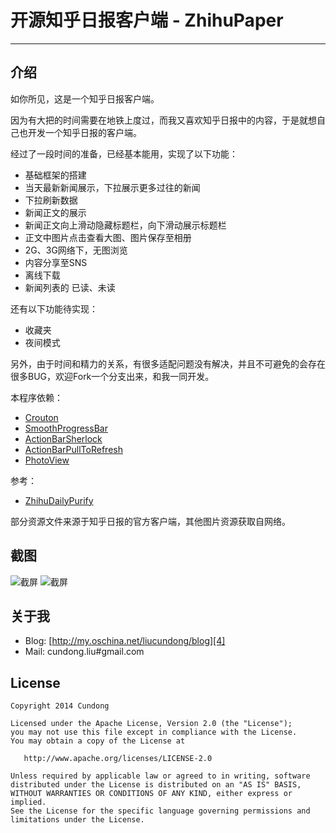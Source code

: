 # 开源知乎日报客户端 - ZhihuPaper

------

## 介绍

如你所见，这是一个知乎日报客户端。

因为有大把的时间需要在地铁上度过，而我又喜欢知乎日报中的内容，于是就想自己也开发一个知乎日报的客户端。

经过了一段时间的准备，已经基本能用，实现了以下功能：

* 基础框架的搭建
* 当天最新新闻展示，下拉展示更多过往的新闻
* 下拉刷新数据
* 新闻正文的展示
* 新闻正文向上滑动隐藏标题栏，向下滑动展示标题栏
* 正文中图片点击查看大图、图片保存至相册
* 2G、3G网络下，无图浏览
* 内容分享至SNS
* 离线下载
* 新闻列表的 已读、未读

还有以下功能待实现：
* 收藏夹
* 夜间模式

另外，由于时间和精力的关系，有很多适配问题没有解决，并且不可避免的会存在很多BUG，欢迎Fork一个分支出来，和我一同开发。

本程序依赖：

* [Crouton][3]
* [SmoothProgressBar][4]
* [ActionBarSherlock][5]
* [ActionBarPullToRefresh][6]
* [PhotoView][8]

参考：
* [ZhihuDailyPurify][7]

部分资源文件来源于知乎日报的官方客户端，其他图片资源获取自网络。

## 截图

![截屏][1]
![截屏][2]

## 关于我

* Blog: [http://my.oschina.net/liucundong/blog][4]
* Mail: cundong.liu#gmail.com

## License

    Copyright 2014 Cundong

    Licensed under the Apache License, Version 2.0 (the "License");
    you may not use this file except in compliance with the License.
    You may obtain a copy of the License at

       http://www.apache.org/licenses/LICENSE-2.0

    Unless required by applicable law or agreed to in writing, software
    distributed under the License is distributed on an "AS IS" BASIS,
    WITHOUT WARRANTIES OR CONDITIONS OF ANY KIND, either express or implied.
    See the License for the specific language governing permissions and
    limitations under the License.

[1]: https://raw.githubusercontent.com/cundong/ZhihuPaper/master/screenshot/one.png
[2]: https://raw.githubusercontent.com/cundong/ZhihuPaper/master/screenshot/two.png
[3]: https://github.com/keyboardsurfer/Crouton
[4]: https://github.com/castorflex/SmoothProgressBar
[5]: https://github.com/JakeWharton/ActionBarSherlock
[6]: https://github.com/chrisbanes/ActionBar-PullToRefresh
[7]: https://github.com/izzyleung/ZhihuDailyPurify
[8]: https://github.com/chrisbanes/PhotoView
